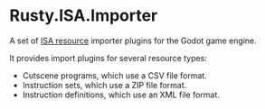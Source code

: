 # Rusty.ISA.Importer
A set of [ISA resource](https://github.com/RustyRoboticsBV/Rusty.ISA) importer plugins for the Godot game engine.

It provides import plugins for several resource types:
- Cutscene programs, which use a CSV file format.
- Instruction sets, which use a ZIP file format.
- Instruction definitions, which use an XML file format.
